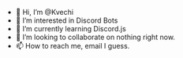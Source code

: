 - 👋 Hi, I’m @Kvechi
- 👀 I’m interested in Discord Bots
- 🌱 I’m currently learning Discord.js
- 💞️ I’m looking to collaborate on nothing right now.
- 📫 How to reach me, email I guess.

<!---
Kvechi/Kvechi is a ✨ special ✨ repository because its `README.md` (this file) appears on your GitHub profile.
You can click the Preview link to take a look at your changes.
--->
